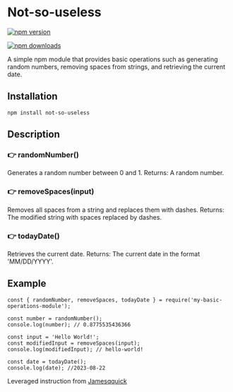 # Not-so-useless

[![npm version](https://img.shields.io/npm/v/not-so-useless.svg)](https://www.npmjs.com/package/not-so-useless)

[![npm downloads](https://img.shields.io/npm/dt/not-so-useless.svg)](https://www.npmjs.com/package/not-so-useless)

A simple npm module that provides basic operations such as generating random numbers, removing spaces from strings, and retrieving the current date.

## Installation

```shell
npm install not-so-useless
```



## Description


### 👉 randomNumber()

Generates a random number between 0 and 1.
Returns: A random number.


### 👉 removeSpaces(input)

Removes all spaces from a string and replaces them with dashes.
Returns: The modified string with spaces replaced by dashes.

### 👉 todayDate()

Retrieves the current date.
Returns: The current date in the format 'MM/DD/YYYY'.


## Example

```
const { randomNumber, removeSpaces, todayDate } = require('my-basic-operations-module');

const number = randomNumber();
console.log(number); // 0.8775535436366

const input = 'Hello World!';
const modifiedInput = removeSpaces(input);
console.log(modifiedInput); // hello-world!

const date = todayDate();
console.log(date); //2023-08-22
```

Leveraged instruction from [Jamesqquick](https://www.jamesqquick.com/blog/how-to-create-and-publish-npm-packages/)
